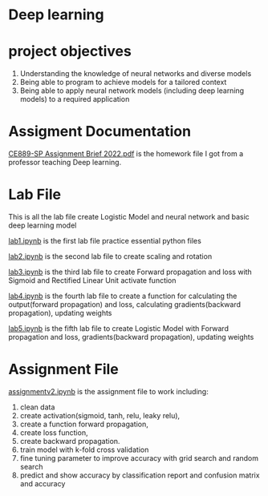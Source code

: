 # Deep learning
# project objectives
1. Understanding the knowledge of neural networks and diverse models  
2. Being  able  to  program  to  achieve  models  for  a  tailored context 
3. Being able to apply neural network models (including deep learning models) to a required application

# Assigment Documentation
[CE889-SP Assignment Brief 2022.pdf](https://github.com/micsupasun/university_of_essex/blob/main/neural_networks_and_deep_learning/CE889-SP%20Assignment%20Brief%202022.pdf) is the homework file I got from a professor teaching Deep learning.

# Lab File
This is all the lab file create Logistic Model and neural network and basic deep learning model

[lab1.ipynb](https://github.com/micsupasun/university_of_essex/blob/main/neural_networks_and_deep_learning/lab1.ipynb) is the first lab file practice essential python files

[lab2.ipynb](https://github.com/micsupasun/university_of_essex/blob/main/neural_networks_and_deep_learning/lab2.ipynb) is the second lab file to create scaling and rotation

[lab3.ipynb](https://github.com/micsupasun/university_of_essex/blob/main/neural_networks_and_deep_learning/lab3.ipynb) is the third lab file to create Forward propagation and loss with Sigmoid and Rectified Linear Unit activate function

[lab4.ipynb](https://github.com/micsupasun/university_of_essex/blob/main/neural_networks_and_deep_learning/lab4.ipynb) is the fourth lab file to create a function for calculating the output(forward propagation) and loss, calculating gradients(backward propagation), updating weights

[lab5.ipynb](https://github.com/micsupasun/university_of_essex/blob/main/neural_networks_and_deep_learning/lab5.ipynb) is the fifth lab file to create Logistic Model with Forward propagation and loss, gradients(backward propagation), updating weights

# Assignment File
[assignmentv2.ipynb](https://github.com/micsupasun/university_of_essex/blob/main/neural_networks_and_deep_learning/assignmentv2.ipynb) is the assignment file to work including:

1. clean data
2. create activation(sigmoid, tanh, relu, leaky relu), 
3. create a function forward propagation, 
4. create loss function, 
5. create backward propagation.
6. train model with k-fold cross validation
7. fine tuning parameter to improve accuracy with grid search and random search
8. predict and show accuracy by classification report and confusion matrix and accuracy